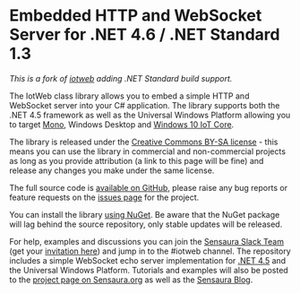 # Embedded HTTP and WebSocket Server for .NET 4.6 / .NET Standard 1.3

*This is a fork of [iotweb](https://github.com/sensaura-public/iotweb) adding .NET Standard build support.*

The IotWeb class library allows you to embed a simple HTTP and WebSocket server into your C# application. The library supports both the .NET 4.5 framework as well as the Universal Windows Platform allowing you to target [Mono](http://www.mono-project.com/), Windows Desktop and [Windows 10 IoT Core](https://dev.windows.com/en-us/iot).

The library is released under the [Creative Commons BY-SA license](http://creativecommons.org/licenses/by-sa/4.0/) - this means you can use the library in commercial and non-commercial projects as long as you provide attribution (a link to this page will be fine) and release any changes you make under the same license.

The full source code is [available on GitHub](https://github.com/sensaura-public/iotweb), please raise any bug reports or feature requests on the [issues page](https://github.com/sensaura-public/iotweb/issues) for the project.

You can install the library [using NuGet](https://www.nuget.org/packages/IotWeb/). Be aware that the NuGet package will lag behind the source repository, only stable updates will be released.

For help, examples and discussions you can join the [Sensaura Slack Team](https://sensaura.slack.com/) (get your [invitation here](https://docs.google.com/forms/d/1PTCu0A5u7OZh136BmPCS3jx0VPoCGIwvEc2fYyVhNYQ/viewform)) and jump in to the #iotweb channel. The repository includes a simple WebSocket echo server implementation for [.NET 4.5](https://github.com/sensaura-public/iotweb/tree/master/WebHost%20Desktop) and the Universal Windows Platform. Tutorials and examples will also be posted to the [project page on Sensaura.org](http://sensaura.org/pages/tools/iotweb/index.html) as well as the [Sensaura Blog](http://sensaura.org/blog/index.html).
